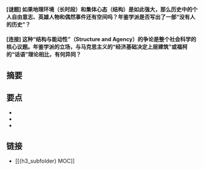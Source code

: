#### [谜题] 如果地理环境（长时段）和集体心态（结构）是如此强大，那么历史中的个人自由意志、英雄人物和偶然事件还有空间吗？年鉴学派是否写出了一部“没有人的历史”？


#### [连接] 这种“结构与能动性”（Structure and Agency）的争论是整个社会科学的核心议题。年鉴学派的立场，与马克思主义的“经济基础决定上层建筑”或福柯的“话语”理论相比，有何异同？


## 摘要


## 要点

- 
- 
- 

## 链接

- [[{h3_subfolder} MOC]]
